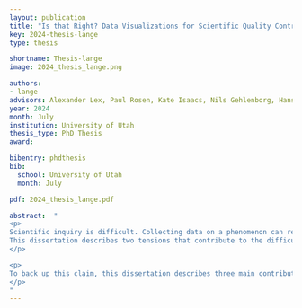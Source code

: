 ```yaml
---
layout: publication
title: "Is that Right? Data Visualizations for Scientific Quality Control"
key: 2024-thesis-lange
type: thesis

shortname: Thesis-lange
image: 2024_thesis_lange.png

authors:
- lange
advisors: Alexander Lex, Paul Rosen, Kate Isaacs, Nils Gehlenborg, Hanspeter Pfister
year: 2024
month: July
institution: University of Utah
thesis_type: PhD Thesis
award:

bibentry: phdthesis
bib:
  school: University of Utah
  month: July

pdf: 2024_thesis_lange.pdf

abstract:  "
<p>
Scientific inquiry is difficult. Collecting data on a phenomenon can reveal new insight into it. However, collecting and interpreting such data requires human expertise. In particular, distinguishing between a pattern in data is the result of the underlying phenomenon being measured or an error in the data collection requires a careful review of data while incorporating expert knowledge and human judgment.
This dissertation describes two tensions that contribute to the difficulty of this review process. It then claims that visualizations are a valuable tool for easing these tensions.
</p>

<p>
To back up this claim, this dissertation describes three main contributions that provide specific examples of where visualizations have helped with the quality control process: (1) a cell microscopy visualization system that uses exemplar data points to bridge the gap between detailed individual data points in a large dataset, (2) composite visualization techniques that improve the interpretability of multi-modal data, (3) a visualization system for reviewing datasets for manipulation that embeds knowledge on common patterns found in manipulated data and guides the user through this knowledge without being prescriptive.
</p>
"
---
```

